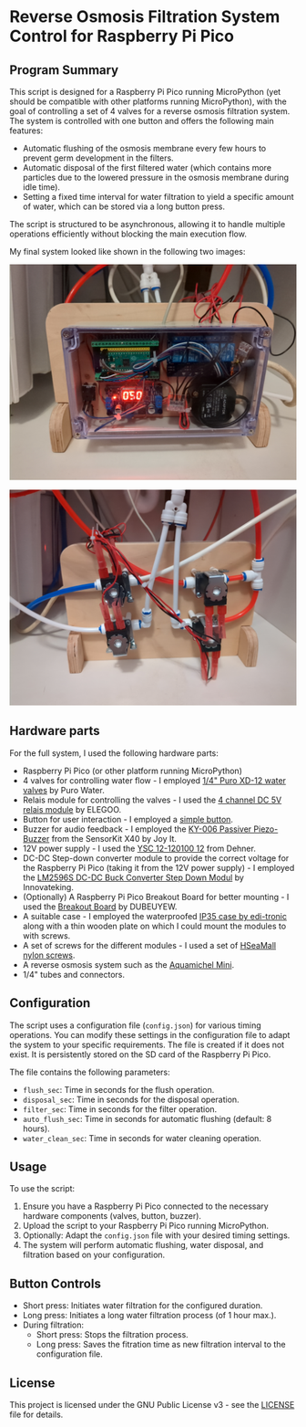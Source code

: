 # Reverse Osmosis Filtration System Control for Raspberry Pi Pico

## Program Summary

This script is designed for a Raspberry Pi Pico running MicroPython 
(yet should be compatible with other platforms running MicroPython), 
with the goal of controlling a set of 4 valves for a reverse osmosis filtration system. 
The system is controlled with one button and offers the following main features:

- Automatic flushing of the osmosis membrane every few hours to prevent germ development in the filters.
- Automatic disposal of the first filtered water (which contains more particles due to the lowered pressure in the osmosis membrane during idle time).
- Setting a fixed time interval for water filtration to yield a specific amount of water, which can be stored via a long button press.

The script is structured to be asynchronous, allowing it to handle multiple operations efficiently without blocking the main execution flow.

My final system looked like shown in the following two images:

![DIY reverse osmosis system with automatization features](images/IMG_20230625_203915_868.jpg)

![DIY reverse osmosis system with automatization features](images/IMG_20230625_210325_268.jpg)


## Hardware parts

For the full system, I used the following hardware parts:

- Raspberry Pi Pico (or other platform running MicroPython)
- 4 valves for controlling water flow - I employed [1/4" Puro XD-12 water valves](https://www.amazon.de/gp/product/B07WFZYXN4/) by Puro Water.
- Relais module for controlling the valves - I used the [4 channel DC 5V relais module](https://www.amazon.de/gp/product/B01M8G4Y7Z) by ELEGOO.
- Button for user interaction - I employed a [simple button](https://www.amazon.de/gp/product/B001BAUDN2/).
- Buzzer for audio feedback - I employed the [KY-006 Passiver Piezo-Buzzer](https://sensorkit.joy-it.net/de/sensors/ky-006) from the SensorKit X40 by Joy It.
- 12V power supply - I used the [YSC 12-120100 12](https://www.conrad.de/de/p/2618042.html) from Dehner.
- DC-DC Step-down converter module to provide the correct voltage for the Raspberry Pi Pico (taking it from the 12V power supply) - I employed the [LM2596S DC-DC Buck Converter Step Down Modul](https://www.amazon.de/gp/product/B07VWHRW34) by Innovateking.
- (Optionally) A Raspberry Pi Pico Breakout Board for better mounting - I used the [Breakout Board](https://www.amazon.de/gp/product/B0BMZVRQBR) by DUBEUYEW.
- A suitable case - I employed the waterproofed [IP35 case by edi-tronic](https://www.amazon.de/gp/product/B0747N4X58) along with a thin wooden plate on which I could mount the modules to with screws.
- A set of screws for the different modules - I used a set of [HSeaMall nylon screws](https://www.amazon.de/gp/product/B07CJGT93C/).
- A reverse osmosis system such as the [Aquamichel Mini](https://www.lebendiges-trinkwasser.shop/shop/aquamichel-mini-teileset/).
- 1/4" tubes and connectors.


## Configuration

The script uses a configuration file (`config.json`) for various timing operations. 
You can modify these settings in the configuration file to adapt the system to your specific requirements. 
The file is created if it does not exist. It is persistently stored on the SD card of the Raspberry Pi Pico.

The file contains the following parameters:

- `flush_sec`: Time in seconds for the flush operation.
- `disposal_sec`: Time in seconds for the disposal operation.
- `filter_sec`: Time in seconds for the filter operation.
- `auto_flush_sec`: Time in seconds for automatic flushing (default: 8 hours).
- `water_clean_sec`: Time in seconds for water cleaning operation.

## Usage

To use the script:

1. Ensure you have a Raspberry Pi Pico connected to the necessary hardware components (valves, button, buzzer).
2. Upload the script to your Raspberry Pi Pico running MicroPython.
3. Optionally: Adapt the `config.json` file with your desired timing settings.
4. The system will perform automatic flushing, water disposal, and filtration based on your configuration.

## Button Controls

- Short press: Initiates water filtration for the configured duration.
- Long press: Initiates a long water filtration process (of 1 hour max.).
- During filtration:
    - Short press: Stops the filtration process.
    - Long press: Saves the fitration time as new filtration interval to the configuration file.

## License

This project is licensed under the GNU Public License v3 - see the [LICENSE](LICENSE) file for details.
